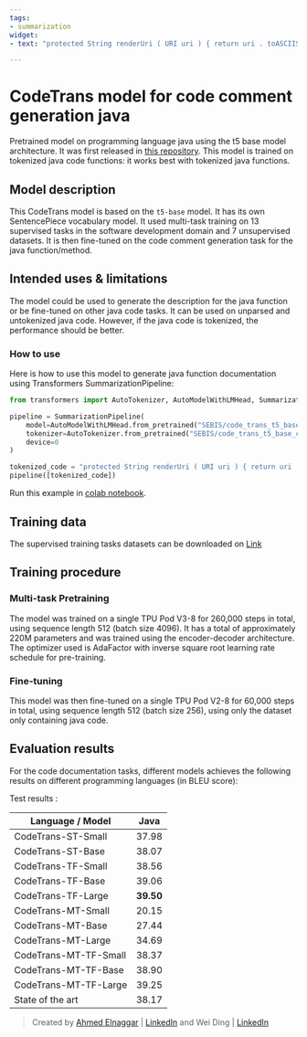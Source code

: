 ```yaml
---
tags:
- summarization
widget:
- text: "protected String renderUri ( URI uri ) { return uri . toASCIIString ( ) ; }"

---
```



# CodeTrans model for code comment generation java
Pretrained model on programming language java using the t5 base model architecture. It was first released in
[this repository](https://github.com/agemagician/CodeTrans). This model is trained on tokenized java code functions: it works best with tokenized java functions.


## Model description

This CodeTrans model is based on the `t5-base` model. It has its own SentencePiece vocabulary model. It used multi-task training on 13 supervised tasks in the software development domain and 7 unsupervised datasets. It is then fine-tuned on the code comment generation task for the java function/method.

## Intended uses & limitations

The model could be used to generate the description for the java function or be fine-tuned on other java code tasks. It can be used on unparsed and untokenized java code. However, if the java code is tokenized, the performance should be better.

### How to use

Here is how to use this model to generate java function documentation using Transformers SummarizationPipeline:

```python
from transformers import AutoTokenizer, AutoModelWithLMHead, SummarizationPipeline

pipeline = SummarizationPipeline(
    model=AutoModelWithLMHead.from_pretrained("SEBIS/code_trans_t5_base_code_comment_generation_java_multitask_finetune"),
    tokenizer=AutoTokenizer.from_pretrained("SEBIS/code_trans_t5_base_code_comment_generation_java_multitask_finetune", skip_special_tokens=True),
    device=0
)

tokenized_code = "protected String renderUri ( URI uri ) { return uri . toASCIIString ( ) ; }"
pipeline([tokenized_code])
```
Run this example in [colab notebook](https://github.com/agemagician/CodeTrans/blob/main/prediction/multitask/fine-tuning/code%20comment%20generation/base_model.ipynb).
## Training data

The supervised training tasks datasets can be downloaded on [Link](https://www.dropbox.com/sh/488bq2of10r4wvw/AACs5CGIQuwtsD7j_Ls_JAORa/finetuning_dataset?dl=0&subfolder_nav_tracking=1)


## Training procedure

### Multi-task Pretraining

The model was trained on a single TPU Pod V3-8 for 260,000 steps in total, using sequence length 512 (batch size 4096).
It has a total of approximately 220M parameters and was trained using the encoder-decoder architecture.
The optimizer used is AdaFactor with inverse square root learning rate schedule for pre-training.

### Fine-tuning

This model was then fine-tuned on a single TPU Pod V2-8 for 60,000 steps in total, using sequence length 512 (batch size 256), using only the dataset only containing java code.


## Evaluation results

For the code documentation tasks, different models achieves the following results on different programming languages (in BLEU score):

Test results :

|   Language / Model   |      Java      |
| -------------------- | :------------: |
|   CodeTrans-ST-Small    |     37.98      |
|   CodeTrans-ST-Base     |     38.07      |
|   CodeTrans-TF-Small    |     38.56      |
|   CodeTrans-TF-Base     |     39.06      |
|   CodeTrans-TF-Large    |   **39.50**    |
|   CodeTrans-MT-Small    |     20.15      |
|   CodeTrans-MT-Base     |     27.44      |
|   CodeTrans-MT-Large    |     34.69      |
|   CodeTrans-MT-TF-Small |     38.37      |
|   CodeTrans-MT-TF-Base  |     38.90      |
|   CodeTrans-MT-TF-Large |     39.25      |
|   State of the art   |     38.17      |



> Created by [Ahmed Elnaggar](https://twitter.com/Elnaggar_AI) | [LinkedIn](https://www.linkedin.com/in/prof-ahmed-elnaggar/) and Wei Ding | [LinkedIn](https://www.linkedin.com/in/wei-ding-92561270/)


